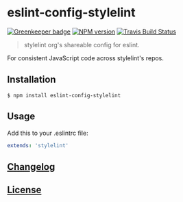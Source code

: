 # eslint-config-stylelint

[![Greenkeeper badge](https://badges.greenkeeper.io/stylelint/eslint-config-stylelint.svg)](https://greenkeeper.io/)
[![NPM version](http://img.shields.io/npm/v/eslint-config-stylelint.svg)](https://www.npmjs.org/package/eslint-config-stylelint) [![Travis Build Status](https://img.shields.io/travis/stylelint/eslint-config-stylelint/master.svg?label=build)](https://travis-ci.org/stylelint/eslint-config-stylelint)

> stylelint org's shareable config for eslint.

For consistent JavaScript code across stylelint's repos.

## Installation

```console
$ npm install eslint-config-stylelint
```

## Usage

Add this to your .eslintrc file:

```yaml
extends: 'stylelint'
```

## [Changelog](CHANGELOG.md)

## [License](LICENSE)
